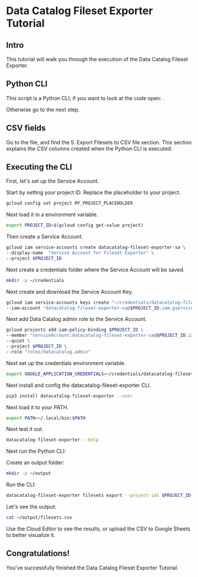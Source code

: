 <!---
Note: This tutorial is meant for Google Cloud Shell, and can be opened by going to
http://gstatic.com/cloudssh/images/open-btn.svg)](https://console.cloud.google.com/cloudshell/open?git_repo=https://github.com/mesmacosta/datacatalog-fileset-exporter&tutorial=TUTORIAL.md--->
# Data Catalog Fileset Exporter Tutorial

<!-- TODO: analytics id? -->
<walkthrough-author name="mesmacosta@gmail.com" tutorialName="Data Catalog Fileset Exporter Tutorial" repositoryUrl="https://github.com/mesmacosta/datacatalog-fileset-exporter"></walkthrough-author>

## Intro

This tutorial will walk you through the execution of the Data Catalog Fileset Exporter.

## Python CLI

This script is a Python CLI, if you want to look at the code open:
<walkthrough-editor-open-file filePath="cloudshell_open/datacatalog-fileset-exporter/src/datacatalog_fileset_exporter/datacatalog_fileset_exporter_cli.py"
                              text="datacatalog_fileset_exporter_cli.py">
</walkthrough-editor-open-file>.

Otherwise go to the next step.

## CSV fields

Go to the
<walkthrough-editor-open-file filePath="cloudshell_open/datacatalog-fileset-exporter/README.md" text="README.md">
</walkthrough-editor-open-file> file, and find the 5. Export Filesets to CSV file section.
This section explains the CSV columns created when the Python CLI is executed.

## Executing the CLI

First, let's set up the Service Account.

Start by setting your project ID. Replace the placeholder to your project.
```bash
gcloud config set project MY_PROJECT_PLACEHOLDER
```

Next load it in a environment variable.
```bash
export PROJECT_ID=$(gcloud config get-value project)
```

Then create a Service Account.
```bash
gcloud iam service-accounts create datacatalog-fileset-exporter-sa \
--display-name  "Service Account for Fileset Exporter" \
--project $PROJECT_ID
```

Next create a credentials folder where the Service Account will be saved.
```bash
mkdir -p ~/credentials
```

Next create and download the Service Account Key.
```bash
gcloud iam service-accounts keys create "~/credentials/datacatalog-fileset-exporter-sa.json" \
--iam-account "datacatalog-fileset-exporter-sa@$PROJECT_ID.iam.gserviceaccount.com"
```

Next add Data Catalog admin role to the Service Account.
```bash
gcloud projects add-iam-policy-binding $PROJECT_ID \
--member "serviceAccount:datacatalog-fileset-exporter-sa@$PROJECT_ID.iam.gserviceaccount.com" \
--quiet \
--project $PROJECT_ID \
--role "roles/datacatalog.admin"
```

Next set up the credentials environment variable.
```bash
export GOOGLE_APPLICATION_CREDENTIALS=~/credentials/datacatalog-fileset-exporter-sa.json
```

Next install and config the datacatalog-fileset-exporter CLI.
```bash
pip3 install datacatalog-fileset-exporter --user
```
Next load it to your PATH.
```bash
export PATH=~/.local/bin:$PATH
```

Next test it out.
```bash
datacatalog-fileset-exporter --help
```

Next run the Python CLI:

Create an output folder:
```bash
mkdir -p ~/output
```

Run the CLI:
```bash
datacatalog-fileset-exporter filesets export --project-ids $PROJECT_ID --file-path ~/output/filesets.csv
```

Let's see the output:
```bash
cat ~/output/filesets.csv
```
Use the Cloud Editor to see the results, or upload the CSV to Google Sheets to better visualize it.

## Congratulations!

<walkthrough-conclusion-trophy></walkthrough-conclusion-trophy>

You've successfully finished the Data Catalog Fileset Exporter Tutorial.
